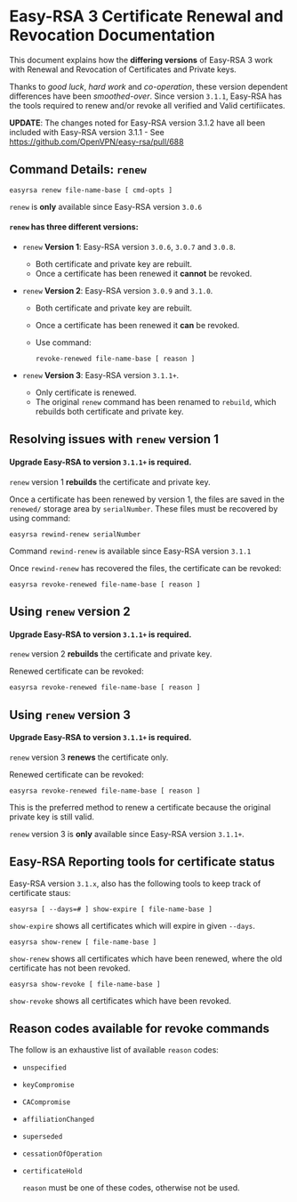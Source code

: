 Easy-RSA 3 Certificate Renewal and Revocation Documentation
===========================================================

This document explains how the **differing versions** of Easy-RSA 3 work
with Renewal and Revocation of Certificates and Private keys.

Thanks to _good luck_, _hard work_ and _co-operation_, these version dependent
differences have been _smoothed-over_. Since version `3.1.1`, Easy-RSA has the
tools required to renew and/or revoke all verified and Valid certifiicates.

**UPDATE**:
The changes noted for Easy-RSA version 3.1.2 have all been included with
Easy-RSA version 3.1.1 - See https://github.com/OpenVPN/easy-rsa/pull/688

Command Details: `renew`
------------------------

    easyrsa renew file-name-base [ cmd-opts ]

`renew` is **only** available since Easy-RSA version `3.0.6`

#### `renew` has three different versions:

 *  `renew` **Version 1**: Easy-RSA version `3.0.6`, `3.0.7` and `3.0.8`.
    - Both certificate and private key are rebuilt.
    - Once a certificate has been renewed it **cannot** be revoked.

 *  `renew` **Version 2**: Easy-RSA version `3.0.9` and `3.1.0`.
    - Both certificate and private key are rebuilt.
    - Once a certificate has been renewed it **can** be revoked.
    - Use command:

        `revoke-renewed file-name-base [ reason ]`

 *  `renew` **Version 3**: Easy-RSA version `3.1.1+`.
    - Only certificate is renewed.
    - The original `renew` command has been renamed to `rebuild`, which
      rebuilds both certificate and private key.


Resolving issues with `renew` version 1
---------------------------------------

#### Upgrade Easy-RSA to version `3.1.1+` is required.

`renew` version 1 **rebuilds** the certificate and private key.

Once a certificate has been renewed by version 1, the files are saved in the
`renewed/` storage area by `serialNumber`. These files must be recovered by
using command:

    easyrsa rewind-renew serialNumber

Command `rewind-renew` is available since Easy-RSA version `3.1.1`

Once `rewind-renew` has recovered the files, the certificate can be revoked:

    easyrsa revoke-renewed file-name-base [ reason ]


Using `renew` version 2
-----------------------

#### Upgrade Easy-RSA to version `3.1.1+` is required.

`renew` version 2 **rebuilds** the certificate and private key.

Renewed certificate can be revoked:

    easyrsa revoke-renewed file-name-base [ reason ]


Using `renew` version 3
-----------------------

#### Upgrade Easy-RSA to version `3.1.1+` is required.

`renew` version 3 **renews** the certificate only.

Renewed certificate can be revoked:

    easyrsa revoke-renewed file-name-base [ reason ]

This is the preferred method to renew a certificate because the original
private key is still valid.

`renew` version 3 is **only** available since Easy-RSA version `3.1.1+`.


Easy-RSA Reporting tools for certificate status
-----------------------------------------------

Easy-RSA version `3.1.x`, also has the following tools to keep track of
certificate staus:

    easyrsa [ --days=# ] show-expire [ file-name-base ]

  `show-expire` shows all certificates which will expire in given `--days`.

    easyrsa show-renew [ file-name-base ]

  `show-renew` shows all certificates which have been renewed, where the old
  certificate has not been revoked.

    easyrsa show-revoke [ file-name-base ]

  `show-revoke` shows all certificates which have been revoked.


Reason codes available for revoke commands
------------------------------------------

The follow is an exhaustive list of available `reason` codes:
- `unspecified`
- `keyCompromise`
- `CACompromise`
- `affiliationChanged`
- `superseded`
- `cessationOfOperation`
- `certificateHold`

  `reason` must be one of these codes, otherwise not be used.

